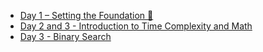 - [Day 1 – Setting the Foundation 🚀](day1.md)
- [Day 2 and 3 - Introduction to Time Complexity and Math](day2.md)
- [Day 3 - Binary Search](day3.md)
